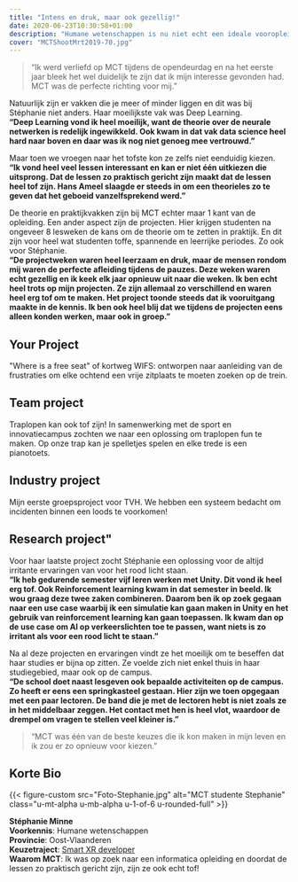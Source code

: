 ```yaml
---
title: "Intens en druk, maar ook gezellig!"
date: 2020-06-23T10:30:58+01:00
description: "Humane wetenschappen is nu niet echt een ideale vooropleiding om MCT te studeren maar dit weerhield Stéphanie niet om toch op zoek te gaan naar een unieke informatica opleiding. Haar familie en vrienden reageerden verrast op haar studiekeuze, maar ze werd gesteund door iedereen!"
cover: "MCTShootMrt2019-70.jpg"
---
```


> “Ik werd verliefd op MCT tijdens de opendeurdag en na het eerste jaar bleek het wel duidelijk te zijn dat ik mijn interesse gevonden had. MCT was de perfecte richting voor mij.”

Natuurlijk zijn er vakken die je meer of minder liggen en dit was bij Stéphanie niet anders. Haar moeilijkste vak was Deep Learning.  
__“Deep Learning vond ik heel moeilijk, want de theorie over de neurale netwerken is redelijk ingewikkeld. Ook kwam in dat vak data science heel hard naar boven en daar was ik nog niet genoeg mee vertrouwd.”__

Maar toen we vroegen naar het tofste kon ze zelfs niet eenduidig kiezen.  
__“Ik vond heel veel lessen interessant en kan er niet één uitkiezen die uitsprong. Dat de lessen zo praktisch gericht zijn maakt dat de lessen heel tof zijn. Hans Ameel slaagde er steeds in om een theorieles zo te geven dat het geboeid vanzelfsprekend werd.”__

De theorie en praktijkvakken zijn bij MCT echter maar 1 kant van de opleiding. Een ander aspect zijn de projecten. Hier krijgen studenten na ongeveer 8 lesweken de kans om de theorie om te zetten in praktijk. En dit zijn voor heel wat studenten toffe, spannende en leerrijke periodes. Zo ook voor Stéphanie.  
__“De projectweken waren heel leerzaam en druk, maar de mensen rondom mij waren de perfecte afleiding tijdens de pauzes. Deze weken waren echt gezellig en ik keek elk jaar opnieuw uit naar die weken. Ik ben echt heel trots op mijn projecten. Ze zijn allemaal zo verschillend en waren heel erg tof om te maken. Het project toonde steeds dat ik vooruitgang maakte in de kennis. Ik ben ook heel blij dat we tijdens de projecten eens alleen konden werken, maar ook in groep.”__

## Your Project
"Where is a free seat" of kortweg WIFS: ontworpen naar aanleiding van de frustraties om elke ochtend een vrije zitplaats te moeten zoeken op de trein. 

## Team project

Traplopen kan ook tof zijn! In samenwerking met de sport en innovatiecampus zochten we naar een oplossing om traplopen fun te maken. Op onze trap kan je spelletjes spelen en elke trede is een pianotoets. 

## Industry project

Mijn eerste groepsproject voor TVH. We hebben een systeem bedacht om incidenten binnen een loods te voorkomen!

## Research project"

Voor haar laatste project zocht Stéphanie een oplossing voor de altijd irritante ervaringen van voor het rood licht staan.  
__“Ik heb gedurende semester vijf leren werken met Unity. Dit vond ik heel erg tof. Ook Reinforcement learning kwam in dat semester in beeld. Ik wou graag deze twee zaken combineren. Daarom ben ik op zoek gegaan naar een use case waarbij ik een simulatie kan gaan maken in Unity en het gebruik van reinforcement learning kan gaan toepassen. Ik kwam dan op de use case om AI op verkeerslichten toe te passen, want niets is zo irritant als voor een rood licht te staan.”__

Na al deze projecten en ervaringen vindt ze het moeilijk om te beseffen dat haar studies er bijna op zitten. Ze voelde zich niet enkel thuis in haar studiegebied, maar ook op de campus.  
__“De school doet naast lesgeven ook bepaalde activiteiten op de campus. Zo heeft er eens een springkasteel gestaan. Hier zijn we toen opgegaan met een paar lectoren. De band die je met de lectoren hebt is niet zoals ze in het middelbaar zeggen. Het contact met hen is heel vlot, waardoor de drempel om vragen te stellen veel kleiner is.”__

> “MCT was één van de beste keuzes die ik kon maken in mijn leven en ik zou er zo opnieuw voor kiezen.”

## Korte Bio

{{< figure-custom src="Foto-Stephanie.jpg" alt="MCT studente Stephanie" class="u-mt-alpha u-mb-alpha u-1-of-6 u-rounded-full" >}}

**Stéphanie Minne**  
**Voorkennis**: Humane wetenschappen  
**Provincie**: Oost-Vlaanderen  
**Keuzetraject**: [Smart XR developer](/programma/smart-xr-developer/)  
**Waarom MCT**: Ik was op zoek naar een informatica opleiding en doordat de lessen zo praktisch gericht zijn, zijn ze ook echt tof!
